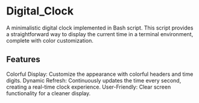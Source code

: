 # Digital_Clock
A minimalistic digital clock implemented in Bash script. This script provides a straightforward way to display the current time in a terminal environment, complete with color customization.

## Features
Colorful Display: Customize the appearance with colorful headers and time digits.
Dynamic Refresh: Continuously updates the time every second, creating a real-time clock experience.
User-Friendly: Clear screen functionality for a cleaner display.
